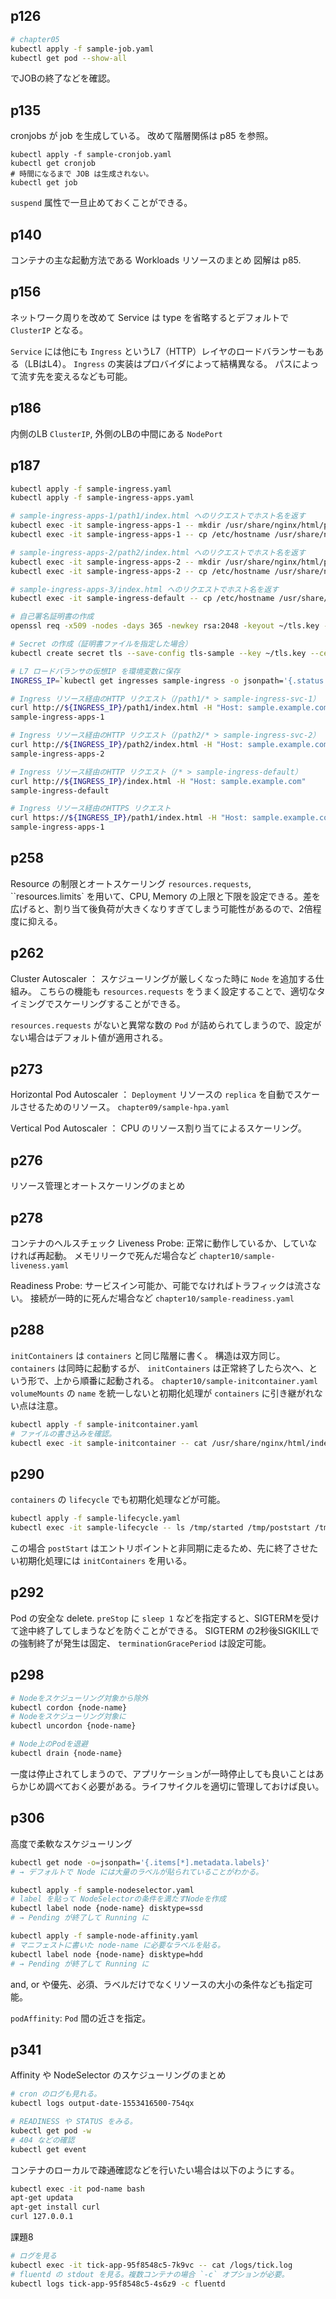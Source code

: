 ## p126
```sh
# chapter05
kubectl apply -f sample-job.yaml
kubectl get pod --show-all
```
でJOBの終了などを確認。

## p135
cronjobs が job を生成している。
改めて階層関係は p85 を参照。
```
kubectl apply -f sample-cronjob.yaml
kubectl get cronjob
# 時間になるまで JOB は生成されない。
kubectl get job
```

`suspend` 属性で一旦止めておくことができる。

## p140
コンテナの主な起動方法である Workloads リソースのまとめ
図解は p85.

## p156
ネットワーク周りを改めて
Service は type を省略するとデフォルトで `ClusterIP` となる。

`Service` には他にも `Ingress` というL7（HTTP）レイヤのロードバランサーもある（LBはL4）。
`Ingress` の実装はプロバイダによって結構異なる。
パスによって流す先を変えるなども可能。

## p186
内側のLB `ClusterIP`, 外側のLBの中間にある `NodePort`

## p187
```sh
kubectl apply -f sample-ingress.yaml
kubectl apply -f sample-ingress-apps.yaml

# sample-ingress-apps-1/path1/index.html へのリクエストでホスト名を返す
kubectl exec -it sample-ingress-apps-1 -- mkdir /usr/share/nginx/html/path1/
kubectl exec -it sample-ingress-apps-1 -- cp /etc/hostname /usr/share/nginx/html/path1/index.html

# sample-ingress-apps-2/path2/index.html へのリクエストでホスト名を返す
kubectl exec -it sample-ingress-apps-2 -- mkdir /usr/share/nginx/html/path2
kubectl exec -it sample-ingress-apps-2 -- cp /etc/hostname /usr/share/nginx/html/path2/index.html

# sample-ingress-apps-3/index.html へのリクエストでホスト名を返す
kubectl exec -it sample-ingress-default -- cp /etc/hostname /usr/share/nginx/html/index.html

# 自己署名証明書の作成
openssl req -x509 -nodes -days 365 -newkey rsa:2048 -keyout ~/tls.key -out ~/tls.crt -subj "/CN=sample.example.com"

# Secret の作成（証明書ファイルを指定した場合）
kubectl create secret tls --save-config tls-sample --key ~/tls.key --cert ~/tls.crt

# L7 ロードバランサの仮想IP を環境変数に保存
INGRESS_IP=`kubectl get ingresses sample-ingress -o jsonpath='{.status.loadBalancer.ingress[0].ip}'`

# Ingress リソース経由のHTTP リクエスト（/path1/* > sample-ingress-svc-1）
curl http://${INGRESS_IP}/path1/index.html -H "Host: sample.example.com"
sample-ingress-apps-1

# Ingress リソース経由のHTTP リクエスト（/path2/* > sample-ingress-svc-2）
curl http://${INGRESS_IP}/path2/index.html -H "Host: sample.example.com"
sample-ingress-apps-2

# Ingress リソース経由のHTTP リクエスト（/* > sample-ingress-default）
curl http://${INGRESS_IP}/index.html -H "Host: sample.example.com"
sample-ingress-default

# Ingress リソース経由のHTTPS リクエスト
curl https://${INGRESS_IP}/path1/index.html -H "Host: sample.example.com" --insecure
sample-ingress-apps-1
```

## p258
Resource の制限とオートスケーリング
`resources.requests`, ``resources.limits` を用いて、CPU, Memory の上限と下限を設定できる。差を広げると、割り当て後負荷が大きくなりすぎてしまう可能性があるので、2倍程度に抑える。

## p262
Cluster Autoscaler ： スケジューリングが厳しくなった時に `Node` を追加する仕組み。
こちらの機能も `resources.requests` をうまく設定することで、適切なタイミングでスケーリングすることができる。

`resources.requests` がないと異常な数の `Pod` が詰められてしまうので、設定がない場合はデフォルト値が適用される。

## p273
Horizontal Pod Autoscaler ： `Deployment` リソースの `replica` を自動でスケールさせるためのリソース。
`chapter09/sample-hpa.yaml`

Vertical Pod Autoscaler ： CPU のリソース割り当てによるスケーリング。

## p276 
リソース管理とオートスケーリングのまとめ

## p278
コンテナのヘルスチェック
Liveness Probe: 正常に動作しているか、していなければ再起動。
メモリリークで死んだ場合など
`chapter10/sample-liveness.yaml`

Readiness Probe: サービスイン可能か、可能でなければトラフィックは流さない。
接続が一時的に死んだ場合など
`chapter10/sample-readiness.yaml`

## p288
`initContainers` は `containers` と同じ階層に書く。
構造は双方同じ。`containers` は同時に起動するが、 `initContainers` は正常終了したら次へ、という形で、上から順番に起動される。
`chapter10/sample-initcontainer.yaml` 
`volumeMounts` の `name` を統一しないと初期化処理が `containers` に引き継がれない点は注意。

```sh
kubectl apply -f sample-initcontainer.yaml
# ファイルの書き込みを確認。
kubectl exec -it sample-initcontainer -- cat /usr/share/nginx/html/index.html
```

## p290
`containers` の `lifecycle` でも初期化処理などが可能。
```sh
kubectl apply -f sample-lifecycle.yaml
kubectl exec -it sample-lifecycle -- ls /tmp/started /tmp/poststart /tmp/prestop
```

この場合 `postStart` はエントリポイントと非同期に走るため、先に終了させたい初期化処理には `initContainers` を用いる。

## p292
Pod の安全な delete.
`preStop` に `sleep 1` などを指定すると、SIGTERMを受けて途中終了してしまうなどを防ぐことができる。
SIGTERM の2秒後SIGKILLでの強制終了が発生は固定、 `terminationGracePeriod` は設定可能。

## p298
```sh
# Nodeをスケジューリング対象から除外
kubectl cordon {node-name}
# Nodeをスケジューリング対象に
kubectl uncordon {node-name}

# Node上のPodを退避
kubectl drain {node-name}
```

一度は停止されてしまうので、アプリケーションが一時停止しても良いことはあらかじめ調べておく必要がある。ライフサイクルを適切に管理しておけば良い。

## p306
高度で柔軟なスケジューリング

```sh
kubectl get node -o=jsonpath='{.items[*].metadata.labels}'
# → デフォルトで Node には大量のラベルが貼られていることがわかる。

kubectl apply -f sample-nodeselector.yaml
# label を貼って NodeSelectorの条件を満たすNodeを作成
kubectl label node {node-name} disktype=ssd
# → Pending が終了して Running に

kubectl apply -f sample-node-affinity.yaml
# マニフェストに書いた node-name に必要なラベルを貼る。
kubectl label node {node-name} disktype=hdd
# → Pending が終了して Running に
```

and, or や優先、必須、ラベルだけでなくリソースの大小の条件なども指定可能。

`podAffinity`: `Pod` 間の近さを指定。

## p341
Affinity や NodeSelector のスケジューリングのまとめ

```sh
# cron のログも見れる。
kubectl logs output-date-1553416500-754qx
```

```sh
# READINESS や STATUS をみる。
kubectl get pod -w
# 404 などの確認
kubectl get event
```

コンテナのローカルで疎通確認などを行いたい場合は以下のようにする。
```sh
kubectl exec -it pod-name bash
apt-get updata
apt-get install curl
curl 127.0.0.1
```

課題8
```sh
# ログを見る
kubectl exec -it tick-app-95f8548c5-7k9vc -- cat /logs/tick.log
# fluentd の stdout を見る。複数コンテナの場合 `-c` オプションが必要。
kubectl logs tick-app-95f8548c5-4s6z9 -c fluentd
```
